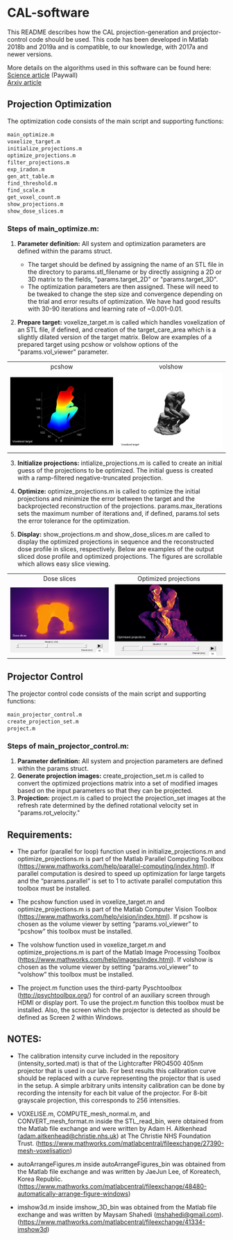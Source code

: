 # CAL-software
This README describes how the CAL projection-generation and projector-control code should be used. 
This code has been developed in Matlab 2018b and 2019a and is compatible, to our knowledge, with 2017a and newer versions. 

More details on the algorithms used in this software can be found here:  
[Science article](https://science.sciencemag.org/content/363/6431/1075) (Paywall)  
[Arxiv article](https://arxiv.org/pdf/1705.05893.pdf)




## Projection Optimization
The optimization code consists of the main script and supporting functions:
```
main_optimize.m
voxelize_target.m
initialize_projections.m
optimize_projections.m
filter_projections.m
exp_iradon.m
gen_att_table.m
find_threshold.m
find_scale.m
get_voxel_count.m
show_projections.m
show_dose_slices.m
```

### Steps of main_optimize.m:
1. **Parameter definition:** All system and optimization parameters are defined within the params struct.
   - The target should be defined by assigning the name of an STL file in the directory to params.stl_filename or by directly assigning a 2D or 3D matrix to the fields, "params.target_2D" or "params.target_3D".
   - The optimization parameters are then assigned. These will need to be tweaked to change the step size and convergence depending on the trial and error results of optimization. We have had good results with 30-90 iterations and learning rate of ~0.001-0.01.

2. **Prepare target:** voxelize_target.m is called which handles voxelization of an STL file, if defined,
and creation of the target_care_area which is a slightly dilated version of the target matrix. Below are examples of a prepared target using pcshow or volshow options of the "params.vol_viewer" parameter.

<table>
  <tr>
    <td align="center">pcshow</td>
    <td align="center">volshow</td>
  </tr>
  <tr>
    <td><img src="docs/images/thinker_pc_show_1.png" width=500></td>
    <td><img src="docs/images/thinker_vol_show_1.png" width=500></td>
  </tr>
 </table>


3. **Initialize projections:** intialize_projections.m is called to create an initial guess of the projections to be 
optimized. The initial guess is created with a ramp-filtered negative-truncated projection.

4. **Optimize:** optimize_projections.m is called to optimize the initial projections and minimize the error between the target and the backprojected reconstruction of the projections. params.max_iterations
sets the maximum number of iterations and, if defined, params.tol sets the error tolerance
for the optimization.

5. **Display:** show_projections.m and show_dose_slices.m are called to display the optimized projections in sequence and the reconstructed dose profile in slices, respectively. Below are examples of the output sliced dose profile and optimized projections. The figures are scrollable which allows easy slice viewing.

<table>
  <tr>
    <td align="center">Dose slices</td>
    <td align="center">Optimized projections</td>
  </tr>
  <tr>
    <td><img src="docs/images/thinker_slice_1.PNG" width=500></td>
    <td><img src="docs/images/thinker_proj_1.png" width=500></td>
  </tr>
 </table>


## Projector Control
The projector control code consists of the main script and
supporting functions:
```
main_projector_control.m
create_projection_set.m
project.m
```

### Steps of main_projector_control.m:
1. **Parameter definition:** All system and projection parameters are defined within the params struct.
2. **Generate projection images:** create_projection_set.m is called to convert the optimized projections matrix into a set of modified images based on the input parameters so that they can be projected.
2. **Projection:** project.m is called to project the projection_set images at the refresh rate determined by the defined rotational velocity set in "params.rot_velocity."

## Requirements:
- The parfor (parallel for loop) function used in initialize_projections.m and optimize_projections.m is part of the Matlab Parallel Computing Toolbox (https://www.mathworks.com/help/parallel-computing/index.html). 
If parallel computation is desired to speed up optimization for large targets and the “params.parallel” is set to 1 to activate parallel computation this toolbox must be installed.

- The pcshow function used in voxelize_target.m and optimize_projections.m is part of the Matlab Computer Vision Toolbox (https://www.mathworks.com/help/vision/index.html). 
If pcshow is chosen as the volume viewer by setting “params.vol_viewer” to “pcshow” this toolbox must be installed.

- The volshow function used in voxelize_target.m and optimize_projections.m is part of the Matlab Image Processing Toolbox (https://www.mathworks.com/help/images/index.html). 
If volshow is chosen as the volume viewer by setting “params.vol_viewer” to “volshow” this toolbox must be installed.

- The project.m function uses the third-party Pyschtoolbox (http://psychtoolbox.org/) for control of an auxiliary screen through HDMI or display port. 
To use the project.m function this toolbox must be installed. Also, the screen which the projector is detected as should be defined as Screen 2 within Windows. 

## NOTES:
- The calibration intensity curve included in the repository (intensity_sorted.mat) is that of the Lightcrafter PRO4500 405nm projector that is used in our lab. 
For best results this calibration curve should be replaced with a curve representing the projector that is used in the setup. A simple arbitrary units intensity calibration
can be done by recording the intensity for each bit value of the projector. For 8-bit grayscale projection, this corresponds to 256 intensities. 

- VOXELISE.m, COMPUTE_mesh_normal.m, and CONVERT_mesh_format.m inside the STL_read_bin, were obtained from the Matlab file exchange and were written by Adam H. Aitkenhead (adam.aitkenhead@christie.nhs.uk) at The Christie NHS Foundation Trust. (https://www.mathworks.com/matlabcentral/fileexchange/27390-mesh-voxelisation)

- autoArrangeFigures.m inside autoArrangeFigures_bin was obtained from the Matlab file exchange and was written by JaeJun Lee, of Koreatech, Korea Republic. (https://www.mathworks.com/matlabcentral/fileexchange/48480-automatically-arrange-figure-windows)

- imshow3d.m inside imshow_3D_bin was obtained from the Matlab file exchange and was written by Maysam Shahedi (mshahedi@gmail.com). (https://www.mathworks.com/matlabcentral/fileexchange/41334-imshow3d)
